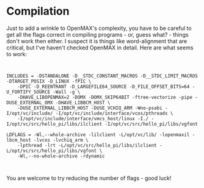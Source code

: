 #  Compilation 

Just to add a wrinkle to OpenMAX's complexity, you have to be
      careful to get all the flags correct in compiling programs -
      or, guess what? - things don't work then either. I
      suspect it is things like word-alignment that are critical,
      but I've haven't checked
      OpenMAX in detail. Here are what seems to work:
```

	
INCLUDES = -DSTANDALONE -D__STDC_CONSTANT_MACROS -D__STDC_LIMIT_MACROS -DTARGET_POSIX -D_LINUX -fPIC \
    -DPIC -D_REENTRANT -D_LARGEFILE64_SOURCE -D_FILE_OFFSET_BITS=64 -U_FORTIFY_SOURCE -Wall -g \
    -DHAVE_LIBOPENMAX=2 -DOMX -DOMX_SKIP64BIT -ftree-vectorize -pipe -DUSE_EXTERNAL_OMX -DHAVE_LIBBCM_HOST \
    -DUSE_EXTERNAL_LIBBCM_HOST -DUSE_VCHIQ_ARM -Wno-psabi -I/opt/vc/include/ -I/opt/vc/include/interface/vcos/pthreads \
    -I/opt/vc/include/interface/vmcs_host/linux -I./ -I/opt/vc/src/hello_pi/libs/ilclient -I/opt/vc/src/hello_pi/libs/vgfont

LDFLAGS = -Wl,--whole-archive -lilclient -L/opt/vc/lib/ -lopenmaxil -lbcm_host -lvcos -lvchiq_arm \
    -lpthread -lrt -L/opt/vc/src/hello_pi/libs/ilclient -L/opt/vc/src/hello_pi/libs/vgfont \
    -Wl,--no-whole-archive -rdynamic
	
      
```
You are welcome to try reducing the number of flags - good luck!

